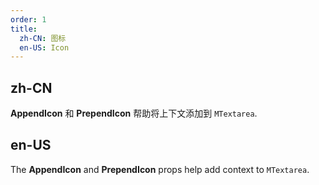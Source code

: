 ```yaml
---
order: 1
title:
  zh-CN: 图标
  en-US: Icon
---
```


## zh-CN

**AppendIcon** 和 **PrependIcon** 帮助将上下文添加到 `MTextarea`.

## en-US

The **AppendIcon** and **PrependIcon** props help add context to `MTextarea`.
